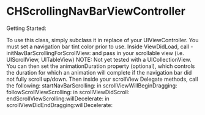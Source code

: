 CHScrollingNavBarViewController
===============================

Getting Started:

To use this class, simply subclass it in replace of your UIViewController. You must set a navigation bar tint color prior to use. Inside ViewDidLoad, call -initNavBarScrollingForScrollView: and pass in your scrollable view (i.e. UIScrollView, UITableView) NOTE: Not yet tested with a UICollectionView. You can then set the animationDuration property (optional), which controls the duration for which an animation will complete if the navigation bar did not fully scroll up/down. Then inside your scrollView Delegate methods, call the following:
  startNavBarScrolling: in scrollViewWillBeginDragging:
  followScrollViewScrolling: in scrollViewDidScroll: 
  endScrollViewScrolling:willDecelerate: in scrollViewDidEndDragging:willDecelerate: 
